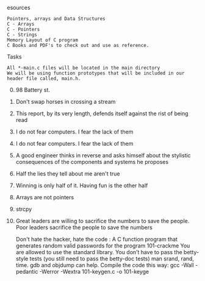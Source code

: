 esources

    Pointers, arrays and Data Structures
    C - Arrays
    C - Pointers
    C - Strings
    Memory Layout of C program
    C Books and PDF's to check out and use as reference.

Tasks

    All *-main.c files will be located in the main directory
    We will be using function prototypes that will be included in our header file called, main.h.

0. 98 Battery st.
1. Don't swap horses in crossing a stream
2. This report, by its very length, defends itself against the rist of being read
3. I do not fear computers. I fear the lack of them
4. I do not fear computers. I fear the lack of them
5. A good engineer thinks in reverse and asks himself about the stylistic consequences of the components and systems he proposes
6. Half the lies they tell about me aren't true
7. Winning is only half of it. Having fun is the other half
8. Arrays are not pointers
9. strcpy
10. Great leaders are willing to sacrifice the numbers to save the people. Poor leaders sacrifice the people to save the numbers

    Don't hate the hacker, hate the code : A C function program that generates random valid passwords for the program 101-crackme
        You are allowed to use the standard library.
        You don’t have to pass the betty-style tests (you still need to pass the betty-doc tests)
        man srand, rand, time.
        gdb and objdump can help.
        Compile the code this way: gcc -Wall -pedantic -Werror -Wextra 101-keygen.c -o 101-keyge
